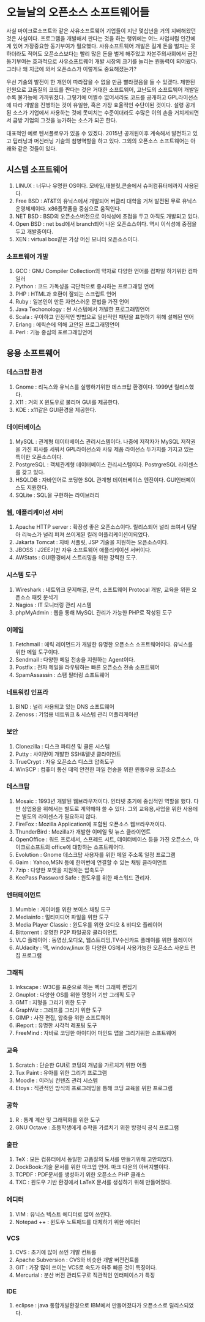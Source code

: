 # 오늘날의 오픈소스 소프트웨어들

사실 마이크로소프트와 같은 사유소프트웨어 기업들이 지난 몇십년을 거의 지배해왔던 것은 사실이다. 프로그램을 개발해서 판다는 것을 하는 행위에는 어느 사업처럼 인간에게 있어 가장중요한 동기부여가 필요했다. 사유소프트웨어 개발은 길게 돈을 벌지는 못하더라도 적어도 오픈소스보다는 빨리 많은 돈을 벌게 해주었고 자본주의사회에서 금전동기부여는 효과적으로 사유소프트웨어 개발 시장의 크기를 늘리는 원동력이 되어왔다. 그러나 왜 지금에 와서 오픈소스가 이렇게도 중요해졌는가?

우선 기술의 발전이 한 개인이 따라잡을 수 없을 만큼 빨라졌음을 들 수 있겠다. 제한된 인원으로 고품질의 코드를 짠다는 것은 거대한 소프트웨어, 고난도의 소프트웨어 개발일 수록 불가능에 가까워졌다. 그렇기에 어쩔수 없어서라도 코드를 공개하고 GPL라이선스에 따라 개발을 진행하는 것이 유일한, 혹은 가장 효율적인 수단이된 것이다. 설령 공개된 소스가 기업에서 사용하는 것에 못미치는 수준이더라도 수많은 이의 손을 거치게되면서 금방 기업의 그것을 능가하는 소스가 되곤 한다.

대표적인 예로 텐서플로우가 있을 수 있겠다. 2015년 공개된이후 계속해서 발전하고 있고 딥러닝과 머신러닝 기술의 첨병역할을 하고 있다. 그외의 오픈소스 소프트웨어는 아래와 같은 것들이 있다.

## 시스템 소프트웨어

1. LINUX : 너무나 유명한 OS이다. 모바일,태블릿,콘솔에서 슈퍼컴퓨터에까지 사용된다.
2. Free BSD : AT&T의 유닉스에서 개발되어 버클리 대학을 거쳐 발전된 무료 유닉스 운영체제이다. x86플랫폼을 중심으로 움직인다.
3. NET BSD : BSD의 오픈소스버전으로 이식성에 초점을 두고 아직도 개발되고 있다.
4. Open BSD : net bsd에서 branch되어 나온 오픈소스이다. 역시 이식성에 중점을 두고 개발중이다.
5. XEN : virtual box같은 가상 머신 모니터 오픈소스이다.

### 소프트웨어 개발

1. GCC : GNU Compiler Collection의 약자로 다양한 언어를 컴파일 하기위한 컴파일러
2. Python : 코드 가독성을 극단적으로 중시하는 프로그래밍 언어
3. PHP : HTML과 호환이 잘되는 스크립트 언어
4. Ruby : 일본인이 만든 자연스러운 문법을 가진 언어
5. Java Techonology : 썬 시스템에서 개발한 프로그래밍언어
6. Scala : 우아하고 안정적인 방법으로 일반적인 패턴을 표현하기 위해 설께된 언어
7. Erlang : 에릭슨에 의해 고안된 프로그래밍언어
8. Perl : 기능 중심의 포르그래밍언어

## 응용 소프트웨어

### 데스크탑 환경

1. Gnome : 리눅스와 유닉스를 실행하기위한 데스크탑 환경이다. 1999년 릴리스했다.
2. X11 : 거의 X 윈도우로 불리며 GUI를 제공한다.
3. KDE : x11같은 GUI환경을 제공한다.

### 데이터베이스

1. MySQL : 관계형 데이터베이스 관리시스템이다. 나중에 저작자가 MySQL 저작권을 가진 회사를 세워서 GPL라이선스와 사유 제품 라이선스 두가지를 가지고 있는 특이한 오픈소스이다.
2. PostgreSQL : 객체관계형 데이터베이스 관리시스템이다. PostrgreSQL 라이센스를 갖고 있다.
3. HSQLDB : 자바언어로 코딩한 SQL 관계형 데이터베이스 엔진이다. GUI인터페이스도 지원한다.
4. SQLite : SQL을 구현하는 라이브러리

### 웹, 애플리케이션 서버

1. Apache HTTP server : 확장성 좋은 오픈소스이다. 릴리스되어 널리 쓰여서 덩달아 리눅스가 널리 퍼져 쓰이게된 킬러 어플리케이션이되었다.
2. Jakarta Tomcat : 자바 서플릿, JSP 기술을 지원하는 오픈소스이다.
3. JBOSS : J2EE기반 자유 소프트웨어 애플리케이션 서버이다.
4. AWStats : GUI환경에서 스트리밍을 위한 강력한 도구.

### 시스템 도구

1. Wireshark : 네트워크 문제해결, 분석, 소프트웨어 Protocal 개발, 교육을 위한 오픈소스 패킷 분석기
2. Nagios : IT 모니터링 관리 시스템
3. phpMyAdmin : 웹을 통해 MySQL 관리가 가능한 PHP로 작성된 도구

### 이메일

1. Fetchmail : 에릭 레이먼드가 개발한 유명한 오픈소스 소프트웨어이다. 유닉스를 위한 메일 도구이다.
2. Sendmail : 다양한 메일 전송을 지원하는 Agent이다.
3. Postfix : 전자 메일을 라우팅하는 빠른 오픈소스 전송 소프트웨어
4. SpamAssassin : 스팸 필터링 소프트웨어

### 네트워킹 인프라

1. BIND : 널리 사용되고 있는 DNS 소프트웨어
2. Zenoss : 기업용 네트워크 & 시스템 관리 어플리케이션

### 보안

1. Clonezilla : 디스크 파티션 및 클론 시스템
2. Putty : 사이먼이 개발한 SSH&텔넷 클라이언트
3. TrueCrypt : 자유 오픈소스 디스크 압축도구
4. WinSCP : 컴퓨터 통신 때의 안전한 파일 전송을 위한 윈동우용 오픈소스

### 데스크탑

1. Mosaic : 1993년 개발된 웹브라우저이다. 인터넷 초기에 중심적인 역할을 했다. 다만 상업용을 위해서는 별도로 계약해야 쓸 수 있다. 그외 교육용,사업을 위한 사용에는 별도의 라이센스가 필요하지 않다.
2. FireFox : Mozilla Application에 포함된 오픈소스 웹브라우저이다.
3. ThunderBird : Mozilla가 개발한 이메일 및 뉴스 클라이언트
4. OpenOffice : 워드 프로세서, 스프레드 시트, 데이터베이스 등을 가진 오픈소스, 마이크로소프트의 office에 대항하는 소프트웨어다.
5. Evolution : Gnome 데스크탑 사용자를 위한 메일 주소록 일정 프로그램
6. Gaim : Yahoo,MSN 등에 한꺼번에 연결할 수 있는 채팅 클라이언트
7. 7zip : 다양한 포맷을 지원하는 압축도구
8. KeePass Password Safe : 윈도우를 위한 패스워드 관리자.

### 엔터테이먼트

1. Mumble : 게이머를 위한 보이스 채팅 도구
2. Mediainfo : 멀티미디어 파일을 위한 도구
3. Media Player Classic : 윈도우를 위한 오디오 & 비디오 플레이어
4. Bittorrent : 유명한 P2P 파일공유 클라이언트
5. VLC 플레이어 : 동영상,오디오, 웹스트리밍,TV수신카드 플레이를 위한 플레이어
6. AUdacity : 맥, window,linux 등 다양한 OS에서 사용가능한 오픈소스 사운드 편집 프로그램

### 그래픽

1. Inkscape : W3C를 표준으로 하는 벡터 그래픽 편집기
2. Gnuplot : 다양한 OS를 위한 명령어 기반 그래픽 도구
3. GMT : 지형을 그리기 위한 도구
4. GraphViz : 그래프를 그리기 위한 도구
5. GIMP : 사진 편집, 압축을 위한 소프트웨어
6. iReport : 유명한 시각적 레포팅 도구
7. FreeMind : 자바로 코딩한 아이디어 마인드 맵을 그리기위한 소프트웨어

### 교육

1. Scratch : 단순한 GUI로 코딩의 개념을 가르치기 위한 어플
2. Tux Paint : 유아를 위한 그리기 프로그램
3. Moodle : 이러닝 컨텐츠 관리 시스템
4. Etoys : 직관적인 방식의 프로그래밍을 통해 코딩 교육을 위한 프로그램

### 공학

1. R : 통계 계산 및 그래픽화를 위한 도구
2. GNU Octave : 초등학생에게 수학을 가르치기 위한 방정식 공식 프로그램

### 출판

1. TeX : 모든 컴퓨터에서 동일한 고품질의 도서를 만들기위해 고안되었다.
2. DockBook:기술 문서를 위한 마크업 언어. 마크 다운의 아버지뻘이다.
3. TCPDF : PDF문서를 생성하기 위한 오픈소스 PHP 클래스
4. TXC : 윈도우 기반 환경에서 LaTeX 문서를 생성하기 위해 만들어졌다.

### 에디터

1. VIM : 유닉스 텍스트 에디터로 많이 쓰인다.
2. Notepad ++ : 윈도우 노트패드를 대체하기 위한 에디터

### VCS

1. CVS : 초기에 많이 쓰인 개발 컨트롤
2. Apache Subversion : CVS와 비슷한 개발 버전컨트롤
3. GIT : 가장 많이 쓰이는 VCS로 속도가 아주 빠른 것이 특징이다.
4. Mercurial : 분산 버전 관리도구로 직관적인 인터페이스가 특징

### IDE

1. eclipse : java 통합개발환경으로 IBM에서 만들어졌다가 오픈소스로 릴리스되었다.



